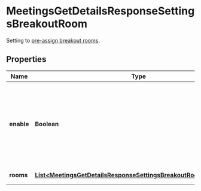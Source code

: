 

# MeetingsGetDetailsResponseSettingsBreakoutRoom

Setting to [pre-assign breakout rooms](https://support.zoom.us/hc/en-us/articles/360032752671-Pre-assigning-participants-to-breakout-rooms#h_36f71353-4190-48a2-b999-ca129861c1f4).

## Properties

| Name | Type | Description | Notes |
|------------ | ------------- | ------------- | -------------|
|**enable** | **Boolean** | Set this field&#39;s value to &#x60;true&#x60; if you would like to enable the [breakout room pre-assign](https://support.zoom.us/hc/en-us/articles/360032752671-Pre-assigning-participants-to-breakout-rooms#h_36f71353-4190-48a2-b999-ca129861c1f4) option. |  [optional] |
|**rooms** | [**List&lt;MeetingsGetDetailsResponseSettingsBreakoutRoomRoomsInner&gt;**](MeetingsGetDetailsResponseSettingsBreakoutRoomRoomsInner.md) | Create room(s). |  [optional] |



